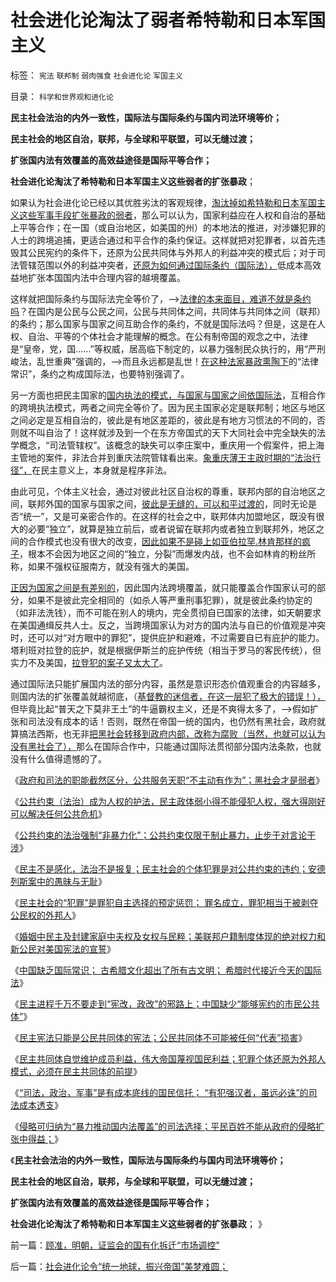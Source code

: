 # 社会进化论淘汰了弱者希特勒和日本军国主义

标签： `宪法` `联邦制` `弱肉强食` `社会进化论` `军国主义` 

目录： `科学和世界观和进化论`

**民主社会法治的内外一致性，国际法与国际条约与国内司法环境等价；**

**民主社会的地区自治，联邦，与全球和平联盟，可以无缝过渡；**

**扩张国内法有效覆盖的高效益途径是国际平等合作；**

**社会进化论淘汰了希特勒和日本军国主义这些弱者的扩张暴政**；

如果认为社会进化论已经以其优胜劣汰的客观规律，[淘汰掉如希特勒和日本军国主义这些军事手段扩张暴政的弱者](../../../2012/2/19/公有制前提下“同种相残闹革命”是有必要的.md)，那么可以认为，国家利益应在人权和自治的基础上平等合作；在一国（或自治地区，如美国的州）的本地法的推进，对涉嫌犯罪的人士的跨境追捕，更适合通过和平合作的条约保证。这样就把对犯罪者，以首先违毁其公民宪约的条件下，还原为公民共同体与外邦人的利益冲突的模式后；对于司法管辖范围以外的利益冲突者，[还原为如何通过国际条约（国际法），](../../../2011/4/2/国际法不相信眼泪，主权无弱者.md)低成本高效益地扩张本国国内法中合理内容的越境覆盖。

这样就把国际条约与国际法完全等价了，——>[法律的本来面目，难道不就是条约吗](http://darthvad.blog.sohu.com/162357438.html)？在国内是公民与公民之间，公民与共同体之间，共同体与共同体之间（联邦）的条约；那么国家与国家之间互助合作的条约，不就是国际法吗？但是，这是在人权、自治、平等的个体社会才能理解的概念。在公有制帝国的观念之中，法律是“皇帝，党，国……”等权威，居高临下制定的，以暴力强制民众执行的，用“严刑峻法，乱世重典”强调的，——>而且永远都是乱世！[在这种法家暴政熏陶下](../../../2012/5/5/恶法亦法的法家暴政和无罪推论的法治.md)的“法律常识”，条约之构成国际法，也要特别强调了。

另一方面也把民主国家的[国内执法的模式，与国家与国家之间依国际法](../../../2010/3/6/没有任何民主进步，是需要牺牲城市居民族群的利益；.md)，互相合作的跨境执法模式，两者之间完全等价了。因为民主国家必定是联邦制；地区与地区之间必定是互相自治的，彼此是有地区差距的，彼此是有地方习惯法的不同的，否则就不叫自治了！这样就涉及到一个在东方帝国式的天下大同社会中完全缺失的法学概念，“司法管辖权”。该概念的缺失可以李庄案中，重庆用一个假案件，把上海主管地的案件，非法合并到重庆法院管辖看出来。[象重庆薄王主政时期的“法治行径”，](../../../2012/3/15/反思愚民打黑中的多数人暴政.md)在民主意义上，本身就是程序非法。

由此可见，个体主义社会，通过对彼此社区自治权的尊重，联邦内部的自治地区之间，联邦外国的国家与国家之间，[彼此是无缝的，可以和平过渡的](../../../2011/4/20/ComosFederal重温费城立宪会议.md)，同时无论是否“统一”，又是可亲密合作的。在这样的社会之中，联邦体内加盟地区，既没有很大的必要“独立”，就算是独立前后，或者说留在联邦内或者独立到联邦外，地区之间的合作模式也没有很大的改变，[因此如果不是碰上如亚伯拉罕.林肯那样的疯子](../../../2011/3/28/美国解体和联合国危机.md)，根本不会因为地区之间的“独立，分裂”而爆发内战，也不会如林肯的粉丝所称，如果不强权征服南方，就没有强大的美国。

[正因为国家之间是有差别的](../../../2010/11/11/为什么到处都宣扬“普世的价值观”.md)，因此国内法跨境覆盖，就只能覆盖合作国家认可的部分，如果不是彼此完全相同的（如杀人等严重刑事犯罪），就是彼此条约协定的（如非法洗钱），而不可能在别人的境内，完全贯彻自已国家的法律，如天朝要求在美国通缉反共人士。反之，当跨境国家认为对方的国内法与自已的价值观是冲突时，还可以对“对方眼中的罪犯”，提供庇护和避难，不过需要自已有庇护的能力。塔利班对拉登的庇护，就是根据伊斯兰的庇护传统（相当于罗马的客民传统），但实力不及美国，[拉登犯的案子又太大了](../../../2009/7/3/美国的人权民主是怎么惹来了本拉登老师的恐怖战争.md)。

通过国际法只能扩展国内法的部分内容，虽然是意识形态价值观重合的内容越多，则国内法的扩张覆盖就越彻底，（[基督教的迷信者，在这一层犯了极大的错误！），](../../../2010/5/6/为什么“缺乏信仰”的社会总是生机勃勃？.md)但毕竟比起“普天之下莫非王土”的牛逼霸权主义，还是不爽得太多了，——>假如扩张和司法没有成本的话！否则，既然在帝国一统的国内，也仍然有黑社会，政府就算搞法西斯，也无非[把黑社会转移到政府内部，改称为腐败（当然，也就可以认为没有黑社会了），](../../../2012/12/2/“政府（司法）无所不管”的衍生成本常常被忽略.md)那么在国际合作中，只能通过国际法贯彻部分国内法条款，也就没有什么值得遗憾的了。

《[政府和司法的职能截然区分，公共服务天职“不主动有作为”；黑社会才是弱者](../../../2012/12/2/美国911的CallHelp，中国110“举报坏人”.md)》

《[公共约束（法治）成为人权的护法，民主政体弱小得不能侵犯人权，强大得刚好可以解决任何公共危机](../../../2012/12/3/黑社会在公共约束下脆弱而渐渐无害.md)》

《[公共约束的法治强制“非暴力化”；公共约束仅限于制止暴力，止步于对言论干涉](../../../2012/12/3/公共约束的法治强制“非暴力化”，纽伦堡审判中的非正义.md)》

《[民主不是感化，法治不是报复；民主社会的个体犯罪是对公共约束的违约；安德列斯案中的愚昧与无耻](../../../2012/12/3/民主不是感化，法治不是报复；新教挪威人的愚昧.md)》

《[民主社会的“犯罪”是罪犯自主选择的预定惩罚；
罪名成立，罪犯相当于被剥夺公民权的外邦人](../../../2012/12/4/民主社会的“犯罪”是罪犯自主选择的预定惩罚；.md)》

《[婚姻中民主及封建家庭中夫权及女权与民粹；美联邦户籍制度体现的绝对权力和新公民对美国宪法的宣誓](../../../2012/12/4/婚姻走私的不忠和美国入籍的宣誓.md)》

《[中国缺乏国际常识； 古希腊文化超出了所有古文明； 希腊时代接近今天的国际法](../../../2012/12/5/中国文化缺乏国际常识，“我们都是希腊人！”.md)》

《[民主进程千万不要走到“宪改，政改”的邪路上；中国缺少“能够宪约的市民公共体”](../../../2012/12/5/民主进程千万不要走到“宪改，政改”的邪路上；.md)》

《[民主宪法只能是公民共同体的宪法；公民共同体不可能被任何“代表”损害](../../../2012/12/5/民主宪法只能是公民共同体的宪约；.md)》

《[民主共同体自觉维护成员利益，伟大帝国蔑视国民利益；犯罪个体还原为外邦人模式，必须在民主共同体的前提](../../../2012/12/6/民主共同体自觉维护成员利益，伟大帝国蔑视国民利益；.md)》

《[“司法，政治，军事”是有成本底线的国民信托；
“有犯强汉者，虽远必诛”的司法成本透支](../../../2012/12/6/“有犯强汉者，虽远必诛”的成本透支.md)》

《[侵略可归纳为“暴力推动国内法覆盖”的司法选择；平民百姓不能从政府的侵略扩张中得益；](../../../2012/12/6/侵略是“暴力推动国内法覆盖”的司法选择；.md)》

《**民主社会法治的内外一致性，国际法与国际条约与国内司法环境等价；**

**民主社会的地区自治，联邦，与全球和平联盟，可以无缝过渡；**

**扩张国内法有效覆盖的高效益途径是国际平等合作；**

**社会进化论淘汰了希特勒和日本军国主义这些弱者的扩张暴政**； 》

前一篇：[顾准，明朝，证监会的国有化拆迁“市场调控”](../../../2012/12/6/顾准，明朝，证监会的国有化拆迁“市场调控”.md)

后一篇：[社会进化论令“统一地球，振兴帝国”美梦难圆；](../../../2012/12/7/社会进化论令“统一地球，振兴帝国”美梦难圆；.md)